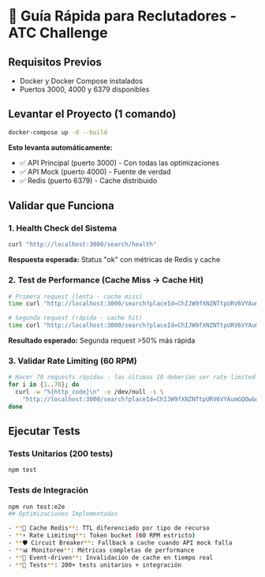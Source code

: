 # 🚀 Guía Rápida para Reclutadores - ATC Challenge

## Requisitos Previos

- Docker y Docker Compose instalados
- Puertos 3000, 4000 y 6379 disponibles

## Levantar el Proyecto (1 comando)

```bash
docker-compose up -d --build
```

**Esto levanta automáticamente:**

- ✅ API Principal (puerto 3000) - Con todas las optimizaciones
- ✅ API Mock (puerto 4000) - Fuente de verdad
- ✅ Redis (puerto 6379) - Cache distribuido

## Validar que Funciona

### 1. Health Check del Sistema

```bash
curl "http://localhost:3000/search/health"
```

**Respuesta esperada:** Status "ok" con métricas de Redis y cache

### 2. Test de Performance (Cache Miss → Cache Hit)

```bash
# Primera request (lenta - cache miss)
time curl "http://localhost:3000/search?placeId=ChIJW9fXNZNTtpURV6VYAumGQOw&date=2025-07-29"

# Segunda request (rápida - cache hit)
time curl "http://localhost:3000/search?placeId=ChIJW9fXNZNTtpURV6VYAumGQOw&date=2025-07-29"
```

**Resultado esperado:** Segunda request >50% más rápida

### 3. Validar Rate Limiting (60 RPM)

```bash
# Hacer 70 requests rápidas - las últimas 10 deberían ser rate limited
for i in {1..70}; do
  curl -w "%{http_code}\n" -o /dev/null -s \
    "http://localhost:3000/search?placeId=ChIJW9fXNZNTtpURV6VYAumGQOw&date=2025-07-29"
done
```

## Ejecutar Tests

### Tests Unitarios (200 tests)

```bash
npm test
```

### Tests de Integración

```bash
npm run test:e2e
## Optimizaciones Implementadas

- **🚀 Cache Redis**: TTL diferenciado por tipo de recurso
- **⚡ Rate Limiting**: Token bucket (60 RPM estricto)
- **🛡️ Circuit Breaker**: Fallback a cache cuando API mock falla
- **📊 Monitoreo**: Métricas completas de performance
- **🔄 Event-driven**: Invalidación de cache en tiempo real
- **🧪 Tests**: 200+ tests unitarios + integración

```
